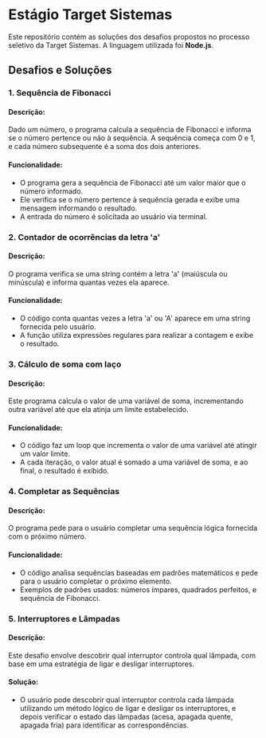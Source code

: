 # Estágio Target Sistemas

Este repositório contém as soluções dos desafios propostos no processo seletivo da Target Sistemas. A linguagem utilizada foi **Node.js**.

## Desafios e Soluções

### 1. Sequência de Fibonacci

#### Descrição:

Dado um número, o programa calcula a sequência de Fibonacci e informa se o número pertence ou não à sequência. A sequência começa com 0 e 1, e cada número subsequente é a soma dos dois anteriores.

#### Funcionalidade:

- O programa gera a sequência de Fibonacci até um valor maior que o número informado.
- Ele verifica se o número pertence à sequência gerada e exibe uma mensagem informando o resultado.
- A entrada do número é solicitada ao usuário via terminal.

### 2. Contador de ocorrências da letra 'a'

#### Descrição:

O programa verifica se uma string contém a letra 'a' (maiúscula ou minúscula) e informa quantas vezes ela aparece.

#### Funcionalidade:

- O código conta quantas vezes a letra 'a' ou 'A' aparece em uma string fornecida pelo usuário.
- A função utiliza expressões regulares para realizar a contagem e exibe o resultado.

### 3. Cálculo de soma com laço

#### Descrição:

Este programa calcula o valor de uma variável de soma, incrementando outra variável até que ela atinja um limite estabelecido.

#### Funcionalidade:

- O código faz um loop que incrementa o valor de uma variável até atingir um valor limite.
- A cada iteração, o valor atual é somado a uma variável de soma, e ao final, o resultado é exibido.

### 4. Completar as Sequências

#### Descrição:

O programa pede para o usuário completar uma sequência lógica fornecida com o próximo número.

#### Funcionalidade:

- O código analisa sequências baseadas em padrões matemáticos e pede para o usuário completar o próximo elemento.
- Exemplos de padrões usados: números ímpares, quadrados perfeitos, e sequência de Fibonacci.

### 5. Interruptores e Lâmpadas

#### Descrição:

Este desafio envolve descobrir qual interruptor controla qual lâmpada, com base em uma estratégia de ligar e desligar interruptores.

#### Solução:

- O usuário pode descobrir qual interruptor controla cada lâmpada utilizando um método lógico de ligar e desligar os interruptores, e depois verificar o estado das lâmpadas (acesa, apagada quente, apagada fria) para identificar as correspondências.
